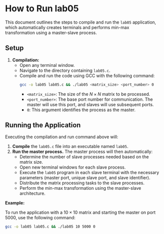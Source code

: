# How to Run lab05

This document outlines the steps to compile and run the `lab05` application, which automatically creates terminals and performs min-max transformation using a master-slave process.

## Setup

1.  **Compilation:**
    * Open any terminal window.
    * Navigate to the directory containing `lab05.c`.
    * Compile and run the code using GCC with the following command:
        ```bash
        gcc -o lab05 lab05.c && ./lab05 <matrix_size> <port_number> 0
        ```
        * `<matrix_size>`: The size of the $N \times N$ matrix to be processed.
        * `<port_number>`: The base port number for communication. The master will use this port, and slaves will use subsequent ports.
        * `0`: This argument identifies the process as the master.

## Running the Application

Executing the compilation and run command above will:

1.  **Compile** the `lab05.c` file into an executable named `lab05`.
2.  **Run the master process.** The master process will then automatically:
    * Determine the number of slave processes needed based on the matrix size.
    * Open new terminal windows for each slave process.
    * Execute the `lab05` program in each slave terminal with the necessary parameters (master port, unique slave port, and slave identifier).
    * Distribute the matrix processing tasks to the slave processes.
    * Perform the min-max transformation using the master-slave architecture.

**Example:**

To run the application with a $10 \times 10$ matrix and starting the master on port 5000, use the following command:

```bash
gcc -o lab05 lab05.c && ./lab05 10 5000 0
